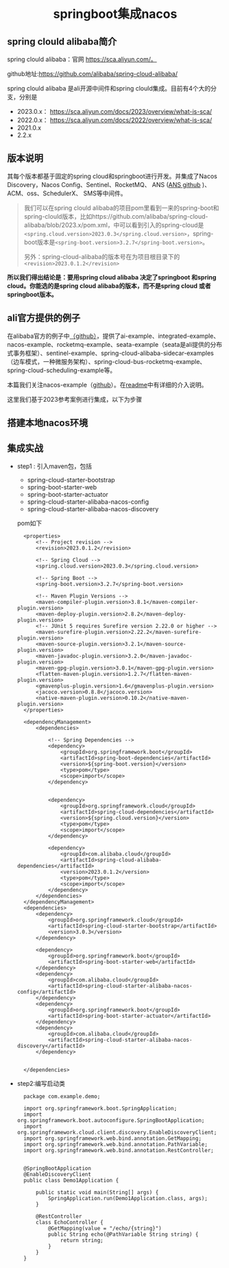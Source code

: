 # <center> springboot集成nacos
## spring clould alibaba简介

spring clould  alibaba：官网 https://sca.aliyun.com/。

github地址:https://github.com/alibaba/spring-cloud-alibaba/


spring clould alibaba 是ali开源中间件和spring clould集成。目前有4个大的分支，分别是

- 2023.0.x： https://sca.aliyun.com/docs/2023/overview/what-is-sca/
- 2022.0.x： https://sca.aliyun.com/docs/2022/overview/what-is-sca/
- 2021.0.x
- 2.2.x

## 版本说明
其每个版本都基于固定的spring cloud和springboot进行开发。并集成了Nacos Discovery，Nacos Config、Sentinel、RocketMQ、 ANS ([ANS github](https://github.com/alibaba/spring-cloud-alibaba/wiki/ANS-en "AND") )、ACM、oss、SchedulerX、 SMS等中间件。

> 我们可以在spring clould alibaba的项目pom里看到一来的spring-boot和spring-clould版本，比如https://github.com/alibaba/spring-cloud-alibaba/blob/2023.x/pom.xml，中可以看到引入的spring-cloud是`<spring.cloud.version>2023.0.3</spring.cloud.version>`，spring-boot版本是`<spring-boot.version>3.2.7</spring-boot.version>`。
> 
> 另外：spring-cloud-alibaba的版本号在为项目根目录下的`<revision>2023.0.1.2</revision>`

**所以我们得出结论是：要用spring cloud alibaba 决定了springboot 和spring cloud。你能选的是spring cloud alibaba的版本，而不是spring cloud 或者springboot版本。**


## ali官方提供的例子
在alibaba官方的例子中[（github）](https://github.com/alibaba/spring-cloud-alibaba/tree/2023.x/spring-cloud-alibaba-examples)，提供了ai-example、integrated-example、nacos-example、rocketmq-example、seata-example（seata是ali提供的分布式事务框架）、sentinel-example、spring-cloud-alibaba-sidecar-examples（边车模式，一种微服务架构）、spring-cloud-bus-rocketmq-example、spring-cloud-scheduling-example等。

本篇我们关注nacos-example（[github](https://github.com/alibaba/spring-cloud-alibaba/tree/2023.x/spring-cloud-alibaba-examples/nacos-example)）。在[readme](https://github.com/alibaba/spring-cloud-alibaba/blob/2023.x/spring-cloud-alibaba-examples/nacos-example/readme.md)中有详细的介入说明。

这里我们基于2023参考案例进行集成，以下为步骤
## 搭建本地nacos环境
## 集成实战
- step1 : 引入maven包，包括
	- spring-cloud-starter-bootstrap
	- spring-boot-starter-web
	- spring-boot-starter-actuator
	- spring-cloud-starter-alibaba-nacos-config
	- spring-cloud-starter-alibaba-nacos-discovery

	
	pom如下
	
	    <properties>
	        <!-- Project revision -->
	        <revision>2023.0.1.2</revision>
	
	        <!-- Spring Cloud -->
	        <spring.cloud.version>2023.0.3</spring.cloud.version>
	
	        <!-- Spring Boot -->
	        <spring-boot.version>3.2.7</spring-boot.version>
	
	        <!-- Maven Plugin Versions -->
	        <maven-compiler-plugin.version>3.8.1</maven-compiler-plugin.version>
	        <maven-deploy-plugin.version>2.8.2</maven-deploy-plugin.version>
	        <!-- JUnit 5 requires Surefire version 2.22.0 or higher -->
	        <maven-surefire-plugin.version>2.22.2</maven-surefire-plugin.version>
	        <maven-source-plugin.version>3.2.1</maven-source-plugin.version>
	        <maven-javadoc-plugin.version>3.2.0</maven-javadoc-plugin.version>
	        <maven-gpg-plugin.version>3.0.1</maven-gpg-plugin.version>
	        <flatten-maven-plugin.version>1.2.7</flatten-maven-plugin.version>
	        <gmavenplus-plugin.version>1.6</gmavenplus-plugin.version>
	        <jacoco.version>0.8.8</jacoco.version>
	        <native-maven-plugin.version>0.10.2</native-maven-plugin.version>
	    </properties>
	
	    <dependencyManagement>
	        <dependencies>
	
	            <!-- Spring Dependencies -->
	            <dependency>
	                <groupId>org.springframework.boot</groupId>
	                <artifactId>spring-boot-dependencies</artifactId>
	                <version>${spring-boot.version}</version>
	                <type>pom</type>
	                <scope>import</scope>
	            </dependency>
	
	
	            <dependency>
	                <groupId>org.springframework.cloud</groupId>
	                <artifactId>spring-cloud-dependencies</artifactId>
	                <version>${spring.cloud.version}</version>
	                <type>pom</type>
	                <scope>import</scope>
	            </dependency>
	
	            <dependency>
	                <groupId>com.alibaba.cloud</groupId>
	                <artifactId>spring-cloud-alibaba-dependencies</artifactId>
	                <version>2023.0.1.2</version>
	                <type>pom</type>
	                <scope>import</scope>
	            </dependency>
	        </dependencies>
	    </dependencyManagement>
	    <dependencies>
	        <dependency>
	            <groupId>org.springframework.cloud</groupId>
	            <artifactId>spring-cloud-starter-bootstrap</artifactId>
	            <version>3.0.3</version>
	        </dependency>
	
	        <dependency>
	            <groupId>org.springframework.boot</groupId>
	            <artifactId>spring-boot-starter-web</artifactId>
	        </dependency>
	        <dependency>
	            <groupId>com.alibaba.cloud</groupId>
	            <artifactId>spring-cloud-starter-alibaba-nacos-config</artifactId>
	        </dependency>
	        <dependency>
	            <groupId>org.springframework.boot</groupId>
	            <artifactId>spring-boot-starter-actuator</artifactId>
	        </dependency>
	        <dependency>
	            <groupId>com.alibaba.cloud</groupId>
	            <artifactId>spring-cloud-starter-alibaba-nacos-discovery</artifactId>
	        </dependency>
	
	
	    </dependencies>
	
- step2:编写启动类

		package com.example.demo;
		
		import org.springframework.boot.SpringApplication;
		import org.springframework.boot.autoconfigure.SpringBootApplication;
		import org.springframework.cloud.client.discovery.EnableDiscoveryClient;
		import org.springframework.web.bind.annotation.GetMapping;
		import org.springframework.web.bind.annotation.PathVariable;
		import org.springframework.web.bind.annotation.RestController;
		
		
		@SpringBootApplication
		@EnableDiscoveryClient
		public class Demo1Application {
		
		    public static void main(String[] args) {
		        SpringApplication.run(Demo1Application.class, args);
		    }
		
		    @RestController
		    class EchoController {
		        @GetMapping(value = "/echo/{string}")
		        public String echo(@PathVariable String string) {
		            return string;
		        }
		    }
		}
